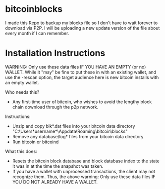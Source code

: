 bitcoinblocks
=============
I made this Repo to backup my blocks file so I don't have to wait forever to download via P2P. I will be uploading a new update version of the file about every month if I can remember.

Installation Instructions
=========================
WARNING:
Only use these data files IF YOU HAVE AN EMPTY (or no) WALLET. While it "may" be fine to put these in with an existing wallet, and use the -rescan option, the target audience here is new bitcoin installs with an empty wallet.

Who needs this?
- Any first-time user of bitcoin, who wishes to avoid the lengthy block chain download through the p2p network.

Instructions:
- Unzip and copy blk*.dat files into your bitcoin data directory "C:\Users\*username*\Appdata\Roaming\bitcoin\blocks"
- Remove any database/log* files from your bitcoin data directory 
- Run bitcoin or bitcoind

What this does: 
- Resets the bitcoin block database and block database index to the state it was in at the time the snapshot was taken. 
- If you have a wallet with unprocessed transactions, the client may not recognize them. Thus, the above warning: Only use these data files IF YOU DO NOT ALREADY HAVE A WALLET.
